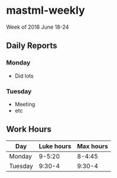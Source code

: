 # mastml-weekly

Week of 2018 June 18-24

## Daily Reports

### Monday

+ Did lots

### Tuesday

+ Meeting
+ etc

## Work Hours

Day | Luke hours | Max hours
--- | --- | ---
Monday | 9-5:20 | 8-4:45
Tuesday | 9:30-4 | 9:30-4
